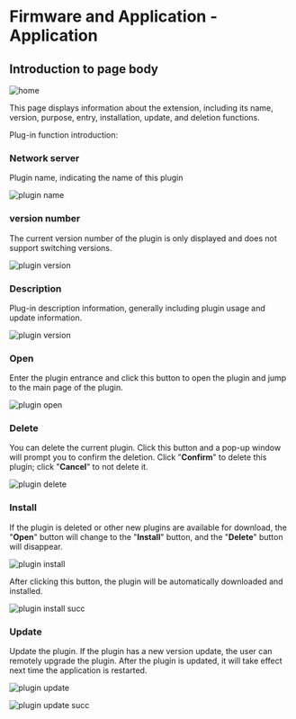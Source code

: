 # Firmware and Application - Application

## Introduction to page body

![home](../resources/3-firmware/2-plugins/en/firmware_application.png)

This page displays information about the extension, including its name, version, purpose, entry, installation, update, and deletion functions.

Plug-in function introduction:

### Network server

Plugin name, indicating the name of this plugin

![plugin name](../resources/3-firmware/2-plugins/en/firmware_application_name.png)

### version number

The current version number of the plugin is only displayed and does not support switching versions.

![plugin version](../resources/3-firmware/2-plugins/en/firmware_application_version.png)

### Description

Plug-in description information, generally including plugin usage and update information.

![plugin version](../resources/3-firmware/2-plugins/en/firmware_application_info.png)

### Open

Enter the plugin entrance and click this button to open the plugin and jump to the main page of the plugin.

![plugin open](../resources/3-firmware/2-plugins/en/firmware_application_open_bt.png)

### Delete

You can delete the current plugin. Click this button and a pop-up window will prompt you to confirm the deletion. Click "**Confirm**" to delete this plugin; click "**Cancel**" to not delete it.

![plugin delete](../resources/3-firmware/2-plugins/en/firmware_plugin_delete.png)

### Install

If the plugin is deleted or other new plugins are available for download, the "**Open**" button will change to the "**Install**" button, and the "**Delete**" button will disappear.

![plugin install](../resources/3-firmware/2-plugins/en/firmware_plugin_install.png)

After clicking this button, the plugin will be automatically downloaded and installed.

![plugin install succ](../resources/3-firmware/2-plugins/en/firmware_plugin_install_succ.png)

### Update

Update the plugin. If the plugin has a new version update, the user can remotely upgrade the plugin. After the plugin is updated, it will take effect next time the application is restarted.

![plugin update](../resources/3-firmware/2-plugins/en/firmware_plugin_update.png)

![plugin update succ](../resources/3-firmware/2-plugins/en/firmware_plugin_update_succ.png)